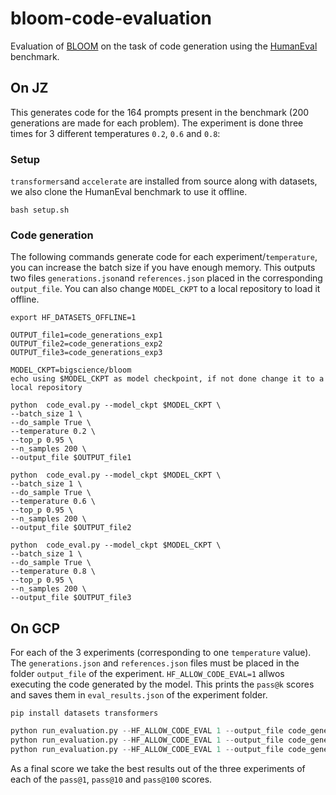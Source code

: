 # bloom-code-evaluation
Evaluation of [BLOOM](https://huggingface.co/bigscience/bloom) on the task of code generation using the [HumanEval](https://huggingface.co/datasets/openai_humaneval) benchmark.

## On JZ
This generates code for the 164 prompts present in the benchmark (200 generations are made for each problem). The experiment is done three times for 3 different temperatures `0.2`, `0.6` and `0.8`:
### Setup
`transformers`and `accelerate` are installed from source along with datasets, we also clone the HumanEval benchmark to use it offline.
```
bash setup.sh
```

### Code generation
The following commands generate code for each experiment/`temperature`, you can increase the batch size if you have enough memory. This outputs two files `generations.json`and `references.json` placed in the corresponding `output_file`. You can also change `MODEL_CKPT` to a local repository to load it offline.

```
export HF_DATASETS_OFFLINE=1

OUTPUT_file1=code_generations_exp1
OUTPUT_file2=code_generations_exp2
OUTPUT_file3=code_generations_exp3

MODEL_CKPT=bigscience/bloom
echo using $MODEL_CKPT as model checkpoint, if not done change it to a local repository

python  code_eval.py --model_ckpt $MODEL_CKPT \
--batch_size 1 \
--do_sample True \
--temperature 0.2 \
--top_p 0.95 \
--n_samples 200 \
--output_file $OUTPUT_file1

python  code_eval.py --model_ckpt $MODEL_CKPT \
--batch_size 1 \
--do_sample True \
--temperature 0.6 \
--top_p 0.95 \
--n_samples 200 \
--output_file $OUTPUT_file2

python  code_eval.py --model_ckpt $MODEL_CKPT \
--batch_size 1 \
--do_sample True \
--temperature 0.8 \
--top_p 0.95 \
--n_samples 200 \
--output_file $OUTPUT_file3
```

## On GCP
For each of the 3 experiments (corresponding to one `temperature` value). The `generations.json` and `references.json` files must be placed in the folder `output_file` of the experiment. `HF_ALLOW_CODE_EVAL=1` allwos executing the code generated by the model. This prints the `pass@k` scores and saves them in `eval_results.json` of the experiment folder.
``` 
pip install datasets transformers
```

```python
python run_evaluation.py --HF_ALLOW_CODE_EVAL 1 --output_file code_generations_exp1
python run_evaluation.py --HF_ALLOW_CODE_EVAL 1 --output_file code_generations_exp2
python run_evaluation.py --HF_ALLOW_CODE_EVAL 1 --output_file code_generations_exp3
```
As a final score we take the best results out of the three experiments of each of the `pass@1`, `pass@10` and `pass@100` scores.
